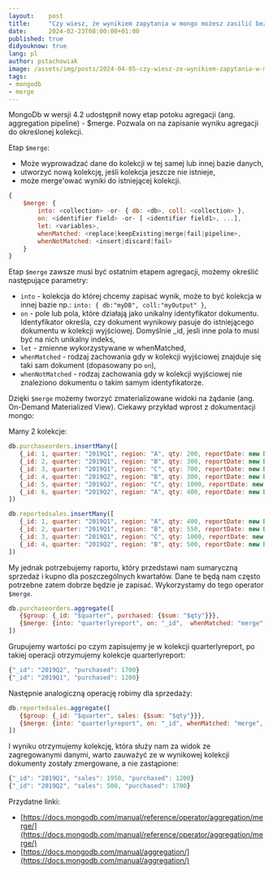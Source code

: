 ```yaml
---
layout:    post
title:     "Czy wiesz, że wynikiem zapytania w mongo możesz zasilić bezpośrednio inną kolekcję?"
date:      2024-02-23T08:00:00+01:00
published: true
didyouknow: true
lang: pl
author: pstachowiak
image: /assets/img/posts/2024-04-05-czy-wiesz-ze-wynikiem-zapytania-w-mongo-mozesz-zasilic-bezposrednio-inna-kolekcje/leaf.webp
tags:
- mongodb
- merge
---
```


MongoDb w wersji 4.2 udostępnił nowy etap potoku agregacji (ang. aggregation pipeline) - $merge.
Pozwala on na zapisanie wyniku agregacji do określonej kolekcji.

Etap `$merge`:
- Może wyprowadzać dane do kolekcji w tej samej lub innej bazie danych,
- utworzyć nową kolekcję, jeśli kolekcja jeszcze nie istnieje,
- może merge'ować wyniki do istniejącej kolekcji.

```javascript
{ 
    $merge: {
        into: <collection> -or- { db: <db>, coll: <collection> },
        on: <identifier field> -or- [ <identifier field1>, ...],
        let: <variables>,
        whenMatched: <replace|keepExisting|merge|fail|pipeline>,
        whenNotMatched: <insert|discard|fail>
    }
}
```

Etap `$merge` zawsze musi być ostatnim etapem agregacji, możemy określić następujące parametry:
- `into` - kolekcja do której chcemy zapisać wynik, może to być kolekcja w innej bazie np.:  `into: { db:"myDB", coll:"myOutput" }`,
- `on` - pole lub pola, które działają jako unikalny identyfikator dokumentu. Identyfikator określa, czy dokument wynikowy pasuje do istniejącego dokumentu w kolekcji wyjściowej. Domyślnie _id, jesli inne pola to musi być  na nich unikalny indeks,
- `let` - zmienne wykorzystywane w whenMatched,
- `whenMatched` - rodzaj zachowania gdy w kolekcji wyjściowej znajduje się taki sam dokument (dopasowany po `on`),
- `whenNotMatched` - rodzaj zachowania gdy w kolekcji wyjściowej nie znaleziono dokumentu o takim samym identyfikatorze.

Dzięki `$merge` możemy tworzyć zmaterializowane widoki na żądanie (ang. On-Demand Materialized View). Ciekawy przykład wprost z dokumentacji mongo:

Mamy 2 kolekcje:
```javascript
db.purchaseorders.insertMany([
   {_id: 1, quarter: "2019Q1", region: "A", qty: 200, reportDate: new Date("2019-04-01")},
   {_id: 2, quarter: "2019Q1", region: "B", qty: 300, reportDate: new Date("2019-04-01")},
   {_id: 3, quarter: "2019Q1", region: "C", qty: 700, reportDate: new Date("2019-04-01")},
   {_id: 4, quarter: "2019Q2", region: "B", qty: 300, reportDate: new Date("2019-07-01")},
   {_id: 5, quarter: "2019Q2", region: "C", qty: 1000, reportDate: new Date("2019-07-01")},
   {_id: 6, quarter: "2019Q2", region: "A", qty: 400, reportDate: new Date("2019-07-01")}
])

db.reportedsales.insertMany([
   {_id: 1, quarter: "2019Q1", region: "A", qty: 400, reportDate: new Date("2019-04-02")},
   {_id: 2, quarter: "2019Q1", region: "B", qty: 550, reportDate: new Date("2019-04-02")},
   {_id: 3, quarter: "2019Q1", region: "C", qty: 1000, reportDate: new Date("2019-04-05")},
   {_id: 4, quarter: "2019Q2", region: "B", qty: 500, reportDate: new Date("2019-07-02")}
])
```

My jednak potrzebujemy raportu, który przedstawi nam sumaryczną sprzedaż i kupno dla poszczególnych kwartałów. Dane te będą nam często potrzebne zatem dobrze będzie je zapisać. Wykorzystamy do tego operator `$merge`.
```javascript
db.purchaseorders.aggregate([
   {$group: {_id: "$quarter", purchased: {$sum: "$qty"}}},
   {$merge: {into: "quarterlyreport", on: "_id",  whenMatched: "merge", whenNotMatched: "insert"}}
])
```

Grupujemy wartości po czym zapisujemy je w kolekcji quarterlyreport, po takiej operacji otrzymujemy kolekcje quarterlyreport:
```javascript
{"_id": "2019Q2", "purchased": 1700}
{"_id": "2019Q1", "purchased": 1200}
```

Następnie analogiczną operację robimy dla sprzedaży:
```javascript
db.reportedsales.aggregate([
   {$group: {_id: "$quarter", sales: {$sum: "$qty"}}},
   {$merge: {into: "quarterlyreport", on: "_id", whenMatched: "merge", whenNotMatched: "insert"}}
])
```

I wyniku otrzymujemy kolekcję, która służy nam za widok  ze zagregowanymi danymi, warto zauważyć ze w wynikowej kolekcji dokumenty zostały zmergowane, a nie zastąpione: 
```javascript
{"_id": "2019Q1", "sales": 1950, "purchased": 1200}
{"_id": "2019Q2", "sales": 500, "purchased": 1700}
```

Przydatne linki:
- [https://docs.mongodb.com/manual/reference/operator/aggregation/merge/](https://docs.mongodb.com/manual/reference/operator/aggregation/merge/)
- [https://docs.mongodb.com/manual/aggregation/](https://docs.mongodb.com/manual/aggregation/)